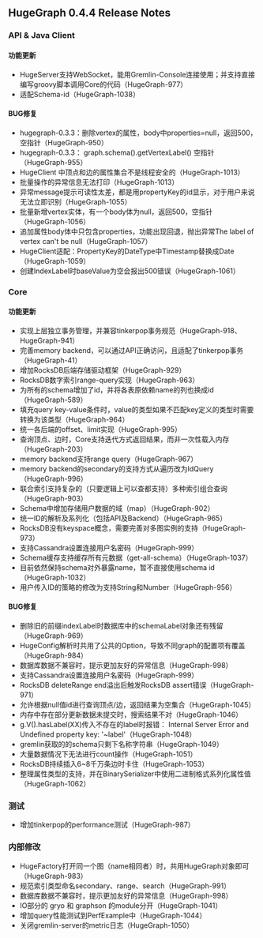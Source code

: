 ## HugeGraph 0.4.4 Release Notes

### API & Java Client

#### 功能更新
- HugeServer支持WebSocket，能用Gremlin-Console连接使用；并支持直接编写groovy脚本调用Core的代码（HugeGraph-977）
- 适配Schema-id（HugeGraph-1038）
 
#### BUG修复
- hugegraph-0.3.3：删除vertex的属性，body中properties=null，返回500，空指针（HugeGraph-950）
- hugegraph-0.3.3： graph.schema().getVertexLabel()  空指针（HugeGraph-955）
- HugeClient 中顶点和边的属性集合不是线程安全的（HugeGraph-1013）
- 批量操作的异常信息无法打印（HugeGraph-1013）
- 异常message提示可读性太差，都是用propertyKey的id显示，对于用户来说无法立即识别（HugeGraph-1055） 
- 批量新增vertex实体，有一个body体为null，返回500，空指针（HugeGraph-1056）
- 追加属性body体中只包含properties，功能出现回退，抛出异常The label of vertex can't be null（HugeGraph-1057）
- HugeClient适配：PropertyKey的DateType中Timestamp替换成Date（HugeGraph-1059）
- 创建IndexLabel时baseValue为空会报出500错误（HugeGraph-1061）
 
 
### Core

#### 功能更新
- 实现上层独立事务管理，并兼容tinkerpop事务规范（HugeGraph-918、HugeGraph-941）
- 完善memory backend，可以通过API正确访问，且适配了tinkerpop事务（HugeGraph-41）
- 增加RocksDB后端存储驱动框架（HugeGraph-929）
- RocksDB数字索引range-query实现（HugeGraph-963）
- 为所有的schema增加了id，并将各表原依赖name的列也换成id（HugeGraph-589）
- 填充query key-value条件时，value的类型如果不匹配key定义的类型时需要转换为该类型（HugeGraph-964）
- 统一各后端的offset、limit实现（HugeGraph-995）
- 查询顶点、边时，Core支持迭代方式返回结果，而非一次性载入内存（HugeGraph-203）
- memory backend支持range query（HugeGraph-967）
- memory backend的secondary的支持方式从遍历改为IdQuery（HugeGraph-996）
- 联合索引支持复杂的（只要逻辑上可以查都支持）多种索引组合查询（HugeGraph-903）
- Schema中增加存储用户数据的域（map）（HugeGraph-902）
- 统一ID的解析及系列化（包括API及Backend）（HugeGraph-965）
- RocksDB没有keyspace概念，需要完善对多图实例的支持（HugeGraph-973）
- 支持Cassandra设置连接用户名密码（HugeGraph-999）
- Schema缓存支持缓存所有元数据（get-all-schema）（HugeGraph-1037）
- 目前依然保持schema对外暴露name，暂不直接使用schema id（HugeGraph-1032）
- 用户传入ID的策略的修改为支持String和Number（HugeGraph-956）
 
#### BUG修复
- 删除旧的前缀indexLabel时数据库中的schemaLabel对象还有残留（HugeGraph-969）
- HugeConfig解析时共用了公共的Option，导致不同graph的配置项有覆盖（HugeGraph-984）
- 数据库数据不兼容时，提示更加友好的异常信息（HugeGraph-998）
- 支持Cassandra设置连接用户名密码（HugeGraph-999）
- RocksDB deleteRange end溢出后触发RocksDB assert错误（HugeGraph-971）
- 允许根据null值id进行查询顶点/边，返回结果为空集合（HugeGraph-1045）
- 内存中存在部分更新数据未提交时，搜索结果不对（HugeGraph-1046）
- g.V().hasLabel(XX)传入不存在的label时报错： Internal Server Error and Undefined property key: '~label'（HugeGraph-1048）
- gremlin获取的的schema只剩下名称字符串（HugeGraph-1049）
- 大量数据情况下无法进行count操作（HugeGraph-1051）
- RocksDB持续插入6~8千万条边时卡住（HugeGraph-1053）
- 整理属性类型的支持，并在BinarySerializer中使用二进制格式系列化属性值（HugeGraph-1062）
 
### 测试
- 增加tinkerpop的performance测试（HugeGraph-987）
 
### 内部修改
- HugeFactory打开同一个图（name相同者）时，共用HugeGraph对象即可（HugeGraph-983）
- 规范索引类型命名secondary、range、search（HugeGraph-991）
- 数据库数据不兼容时，提示更加友好的异常信息（HugeGraph-998）
- IO部分的 gryo 和 graphson 的module分开（HugeGraph-1041）
- 增加query性能测试到PerfExample中（HugeGraph-1044）
- 关闭gremlin-server的metric日志（HugeGraph-1050）
